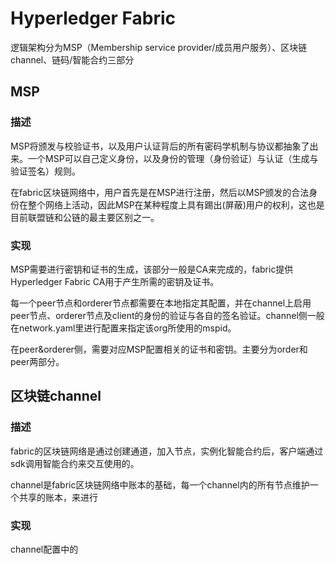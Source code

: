 # Hyperledger Fabric
逻辑架构分为MSP（Membership service provider/成员用户服务）、区块链channel、链码/智能合约三部分
## MSP
### 描述
MSP将颁发与校验证书，以及用户认证背后的所有密码学机制与协议都抽象了出来。一个MSP可以自己定义身份，以及身份的管理（身份验证）与认证（生成与验证签名）规则。

在fabric区块链网络中，用户首先是在MSP进行注册，然后以MSP颁发的合法身份在整个网络上活动，因此MSP在某种程度上具有踢出(屏蔽)用户的权利，这也是目前联盟链和公链的最主要区别之一。

### 实现
MSP需要进行密钥和证书的生成，该部分一般是CA来完成的，fabric提供Hyperledger Fabric CA用于产生所需的密钥及证书。

每一个peer节点和orderer节点都需要在本地指定其配置，并在channel上启用peer节点、orderer节点及client的身份的验证与各自的签名验证。channel侧一般在network.yaml里进行配置来指定该org所使用的mspid。

在peer&orderer侧，需要对应MSP配置相关的证书和密钥。主要分为order和peer两部分。

## 区块链channel
### 描述
fabric的区块链网络是通过创建通道，加入节点，实例化智能合约后，客户端通过sdk调用智能合约来交互使用的。

channel是fabric区块链网络中账本的基础，每一个channel内的所有节点维护一个共享的账本，来进行

### 实现

channel配置中的

